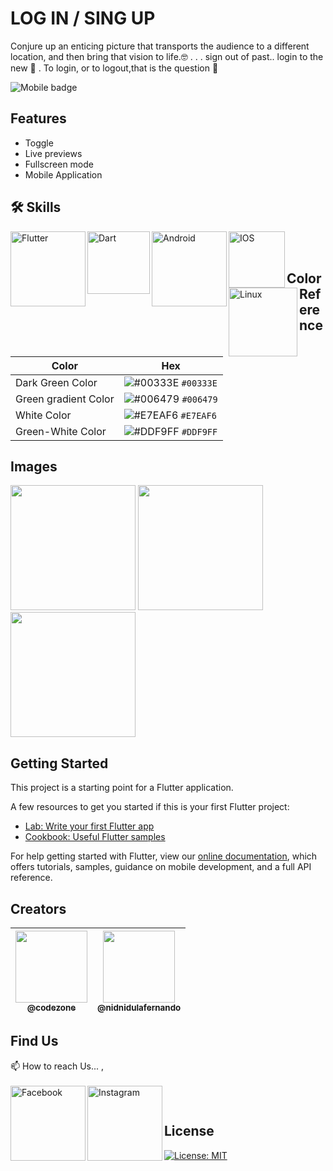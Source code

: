 # LOG IN / SING UP

Conjure up an enticing picture that transports the audience to a different location, and then bring that vision to life.🤓
. . . sign out of past.. login to the new 🚪 .
To login, or to logout,that is the question 🤔

![Mobile badge](https://img.shields.io/badge/DBroCode-mobile-blue)

## Features

- Toggle
- Live previews
- Fullscreen mode
- Mobile Application

## 🛠 Skills

<img align="left" alt="Flutter" width="120px" src="https://img.shields.io/badge/Flutter-02569B?style=for-the-badge&logo=flutter&logoColor=white" />
<img align="left" alt="Dart" width="100px" src="https://img.shields.io/badge/Dart-0175C2?style=for-the-badge&logo=dart&logoColor=white" />
<img align="left" alt="Android" width="120px" src="https://img.shields.io/badge/Android-3DDC84?style=for-the-badge&logo=android&logoColor=white" />
<img align="left" alt="IOS" width="90px" src="https://img.shields.io/badge/iOS-000000?style=for-the-badge&logo=ios&logoColor=white" />
<img align="left" alt="Linux" width="110px" src="https://img.shields.io/badge/Linux-FCC624?style=for-the-badge&logo=linux&logoColor=black" />

</br>
</br>

## Color Reference

| Color                | Hex                                                                    |
| -------------------- | ---------------------------------------------------------------------- |
| Dark Green Color     | ![#00333E](https://via.placeholder.com/15/00333E/00333E.png) `#00333E` |
| Green gradient Color | ![#006479](https://via.placeholder.com/15/006479/006479.png) `#006479` |
| White Color          | ![#E7EAF6](https://via.placeholder.com/15/E7EAF6/E7EAF6.png) `#E7EAF6` |
| Green-White Color    | ![#DDF9FF](https://via.placeholder.com/15/DDF9FF/DDF9FF.png) `#DDF9FF` |

## Images

<img width="200px" src="https://github.com/CodeZoneTech/DBroCode/blob/main/Design%2010/IMG/img1.png">
<img width="200px" src="https://github.com/CodeZoneTech/DBroCode/blob/main/Design%2010/IMG/img2.png">
<img width="200px" src="https://github.com/CodeZoneTech/DBroCode/blob/main/Design%2010/IMG/img3.png">

## Getting Started

This project is a starting point for a Flutter application.

A few resources to get you started if this is your first Flutter project:

- [Lab: Write your first Flutter app](https://flutter.dev/docs/get-started/codelab)
- [Cookbook: Useful Flutter samples](https://flutter.dev/docs/cookbook)

For help getting started with Flutter, view our
[online documentation](https://flutter.dev/docs), which offers tutorials,
samples, guidance on mobile development, and a full API reference.

## Creators

| [<img src="https://github.com/CodeZoneTech.png?size=250" width="115"><br><sub>@codezone</sub>](https://github.com/CodeZoneTech) | [<img  src="https://github.com/nidnidulafernando.png?size=115" width="115"><br><sub>@nidnidulafernando</sub>](https://github.com/nidnidulafernando) |
| :-----------------------------------------------------------------------------------------------------------------------------: | :-------------------------------------------------------------------------------------------------------------------------------------------------: |

## Find Us

📫 How to reach Us... , </br></br>
<a href="https://www.facebook.com/CodeZone-107084475018756/">
<img align="left" alt="Facebook" width="120px" src="https://img.shields.io/badge/Facebook-1877F2?style=for-the-badge&logo=facebook&logoColor=white" />
</a>
<a href="https://www.instagram.com/d_bro_code/">
<img align="left" alt="Instagram" width="120px" src="https://img.shields.io/badge/Instagram-E4405F?style=for-the-badge&logo=instagram&logoColor=white" />
</a>

</br>

## License

[![License: MIT](https://img.shields.io/badge/License-MIT-yellow.svg)](https://opensource.org/licenses/MIT)
